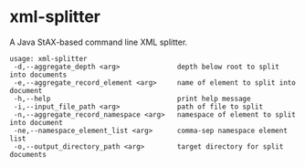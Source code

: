 # xml-splitter
A Java StAX-based command line XML splitter.

    usage: xml-splitter  
     -d,--aggregate_depth <arg>              depth below root to split into documents  
     -e,--aggregate_record_element <arg>     name of element to split into document  
     -h,--help                               print help message  
     -i,--input_file_path <arg>              path of file to split  
     -n,--aggregate_record_namespace <arg>   namespace of element to split into document  
     -ne,--namespace_element_list <arg>      comma-sep namespace element list  
     -o,--output_directory_path <arg>        target directory for split documents  

